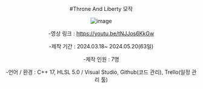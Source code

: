 <div align="center">

  
#Throne And Liberty 모작


![image](https://i.imgur.com/jEKG7Vg.jpeg)


-영상 링크 : https://youtu.be/tNJJos6KkGw

-제작 기간 : 2024.03.18~ 2024.05.20(63일)

-제작 인원 : 7명

-언어 / 환경 : C++ 17, HLSL 5.0 / Visual Studio, Github(코드 관리), Trello(일정 관리 툴)


</div>
